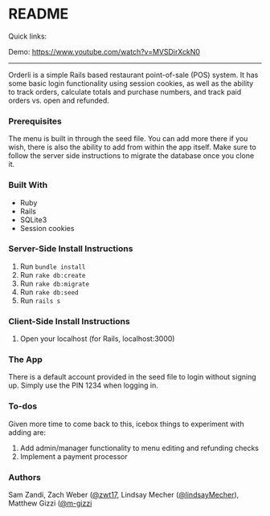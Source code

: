 # README

Quick links:

Demo: https://www.youtube.com/watch?v=MVSDirXckN0

__________________________________________

Orderli is a simple Rails based restaurant point-of-sale (POS) system.  It has some basic login functionality using session cookies, as well as the ability to track orders, calculate totals and purchase numbers, and track paid orders vs. open and refunded.

### Prerequisites

The menu is built in through the seed file. You can add more there if you wish, there is also the ability to add from within the app itself. Make sure to follow the server side instructions to migrate the database once you clone it.

### Built With
* Ruby
* Rails
* SQLite3
* Session cookies

### Server-Side Install Instructions
1. Run ```bundle install```
2. Run ```rake db:create```
3. Run ```rake db:migrate```
4. Run ```rake db:seed```
5. Run ```rails s```
### Client-Side Install Instructions
1. Open your localhost (for Rails, localhost:3000)

### The App

There is a default account provided in the seed file to login without signing up.  Simply use the PIN 1234 when logging in.

### To-dos

Given more time to come back to this, icebox things to experiment with adding are:

1. Add admin/manager functionality to menu editing and refunding checks
2. Implement a payment processor

### Authors

Sam Zandi, Zach Weber ([@zwt17](https://github.com/zwt17), Lindsay Mecher ([@lindsayMecher](https://github.com/lindsayMecher)), Matthew Gizzi ([@m-gizzi](https://github.com/m-gizzi)
